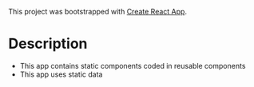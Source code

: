 This project was bootstrapped with [Create React App](https://github.com/facebookincubator/create-react-app).

# Description
  - This app contains static components coded in reusable components
  - This app uses static data
